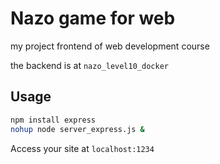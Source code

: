 # Nazo game for web

my project frontend of web development course

the backend is at `nazo_level10_docker`

## Usage

```bash
npm install express
nohup node server_express.js & 
```

Access your site at `localhost:1234`


